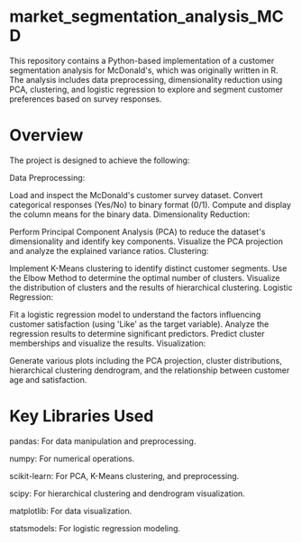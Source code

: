# market_segmentation_analysis_MCD
This repository contains a Python-based implementation of a customer segmentation analysis for McDonald's, which was originally written in R. The analysis includes data preprocessing, dimensionality reduction using PCA, clustering, and logistic regression to explore and segment customer preferences based on survey responses.

# Overview
The project is designed to achieve the following:

Data Preprocessing:

Load and inspect the McDonald's customer survey dataset.
Convert categorical responses (Yes/No) to binary format (0/1).
Compute and display the column means for the binary data.
Dimensionality Reduction:

Perform Principal Component Analysis (PCA) to reduce the dataset's dimensionality and identify key components.
Visualize the PCA projection and analyze the explained variance ratios.
Clustering:

Implement K-Means clustering to identify distinct customer segments.
Use the Elbow Method to determine the optimal number of clusters.
Visualize the distribution of clusters and the results of hierarchical clustering.
Logistic Regression:

Fit a logistic regression model to understand the factors influencing customer satisfaction (using 'Like' as the target variable).
Analyze the regression results to determine significant predictors.
Predict cluster memberships and visualize the results.
Visualization:

Generate various plots including the PCA projection, cluster distributions, hierarchical clustering dendrogram, and the relationship between customer age and satisfaction.
# Key Libraries Used
pandas: For data manipulation and preprocessing.

numpy: For numerical operations.

scikit-learn: For PCA, K-Means clustering, and preprocessing.

scipy: For hierarchical clustering and dendrogram visualization.

matplotlib: For data visualization.

statsmodels: For logistic regression modeling.
